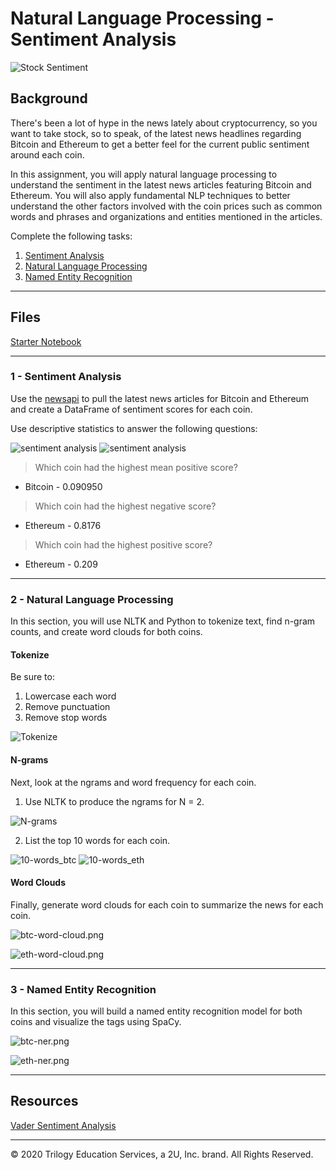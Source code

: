 # Natural Language Processing - Sentiment Analysis

![Stock Sentiment](Images/sentimental.jpeg)

## Background

There's been a lot of hype in the news lately about cryptocurrency, so you want to take stock, so to speak, of the latest news headlines regarding Bitcoin and Ethereum to get a better feel for the current public sentiment around each coin.

In this assignment, you will apply natural language processing to understand the sentiment in the latest news articles featuring Bitcoin and Ethereum. You will also apply fundamental NLP techniques to better understand the other factors involved with the coin prices such as common words and phrases and organizations and entities mentioned in the articles.

Complete the following tasks:

1. [Sentiment Analysis](#1---Sentiment-Analysis)
2. [Natural Language Processing](#2---Natural-Language-Processing)
3. [Named Entity Recognition](#3---Named-Entity-Recognition)

---

## Files

[Starter Notebook](Starter_Code/crypto_sentiment.ipynb)

---

### 1 - Sentiment Analysis

Use the [newsapi](https://newsapi.org/) to pull the latest news articles for Bitcoin and Ethereum and create a DataFrame of sentiment scores for each coin.

Use descriptive statistics to answer the following questions:

![sentiment analysis](Images/btc_sentiment.JPG)
![sentiment analysis](Images/ethereum_sentiment.JPG)

> Which coin had the highest mean positive score?
*  Bitcoin - 0.090950

> Which coin had the highest negative score?
*  Ethereum - 0.8176

> Which coin had the highest positive score?
*  Ethereum - 0.209
---

### 2 - Natural Language Processing

In this section, you will use NLTK and Python to tokenize text, find n-gram counts, and create word clouds for both coins. 

#### Tokenize

Be sure to:

1. Lowercase each word
2. Remove punctuation
3. Remove stop words

![Tokenize](Images/tokenize.JPG)

#### N-grams

Next, look at the ngrams and word frequency for each coin.

1. Use NLTK to produce the ngrams for N = 2.

![N-grams](Images/ngrams.JPG)

2. List the top 10 words for each coin.

![10-words_btc](Images/btc_tokens_10words.JPG)
![10-words_eth](Images/ethereum_tokens_10words.JPG)


#### Word Clouds

Finally, generate word clouds for each coin to summarize the news for each coin.

![btc-word-cloud.png](Images/btc-word-cloud.JPG)

![eth-word-cloud.png](Images/eth-word-cloud.JPG)

---

### 3 - Named Entity Recognition

In this section, you will build a named entity recognition model for both coins and visualize the tags using SpaCy.

![btc-ner.png](Images/btc-ner.JPG)

![eth-ner.png](Images/eth-ner.JPG)

---

## Resources

[Vader Sentiment Analysis](http://www.nltk.org/howto/sentiment.html)

---

© 2020 Trilogy Education Services, a 2U, Inc. brand. All Rights Reserved.
